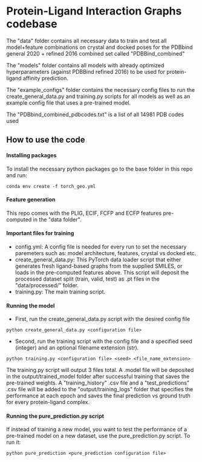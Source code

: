 # Protein-Ligand Interaction Graphs codebase

The "data" folder contains all necessary data to train and test all model+feature combinations on crystal and docked poses for the PDBbind general 2020 + refined 2016 combined set called "PDBBind_combined"

The "models" folder contains all models with already optimized hyperparameters (against PDBBind refined 2016) to be used for protein-ligand affinity prediction.

The "example_configs" folder contains the necessary config files to run the create_general_data.py and training.py scripts for all models as well as an example config file that uses a pre-trained model.

The "PDBbind_combined_pdbcodes.txt" is a list of all 14981 PDB codes used
## How to use the code

#### Installing packages
To install the necessary python packages go to the base folder in this repo and run:
```
conda env create -f torch_geo.yml
```

#### Feature generation
This repo comes with the PLIG, ECIF, FCFP and ECFP features pre-computed in the "data folder".

#### Important files for training
+ config.yml: A config file is needed for every run to set the necessary paremeters such as: model architecture, features, crystal vs docked etc.
+ create_general_data.py: This PyTorch data loader script that either generates fresh ligand-based graphs from the supplied SMILES, or loads in the pre-computed features above. This script will deposit the processed dataset split (train, valid, test) as .pt files in the "data/processed/" folder.
+ training.py: The main training script.

#### Running the model
+ First, run the create_general_data.py script with the desired config file
```
python create_general_data.py <configuration file>
```

+ Second, run the training script with the config file and a specified seed (integer) and an optional filename extension (str).
```
python training.py <configuration file> <seed> <file_name_extension> 
```

The training.py script will output 3 files total. A .model file will be deposited in the output/trained_model folder after successful training that saves the pre-trained weights. A "training_history" .csv file and a "test_predictions" .csv file will be added to the "output/training_logs" folder that specifies the performance at each epoch and saves the final prediction vs ground truth for every protein-ligand complex.

#### Running the pure_prediction.py script

If instead of training a new model, you want to test the performance of a pre-trained model on a new dataset, use the pure_prediction.py script. 
To run it:
```
python pure_prediction <pure_prediction configuration file>
```
